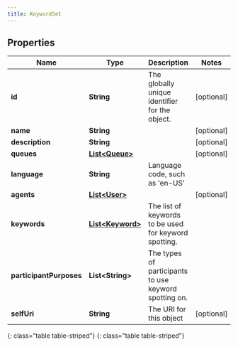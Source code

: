 ```yaml
---
title: KeywordSet
---
```


## Properties

| Name | Type | Description | Notes |
| ------------ | ------------- | ------------- | ------------- |
| **id** | **String** | The globally unique identifier for the object. |  [optional] |
| **name** | **String** |  |  [optional] |
| **description** | **String** |  |  [optional] |
| **queues** | [**List&lt;Queue&gt;**](Queue.html) |  |  [optional] |
| **language** | **String** | Language code, such as &#39;en-US&#39; |  |
| **agents** | [**List&lt;User&gt;**](User.html) |  |  [optional] |
| **keywords** | [**List&lt;Keyword&gt;**](Keyword.html) | The list of keywords to be used for keyword spotting. |  |
| **participantPurposes** | **List&lt;String&gt;** | The types of participants to use keyword spotting on. |  |
| **selfUri** | **String** | The URI for this object |  [optional] |
{: class="table table-striped"}
{: class="table table-striped"}


